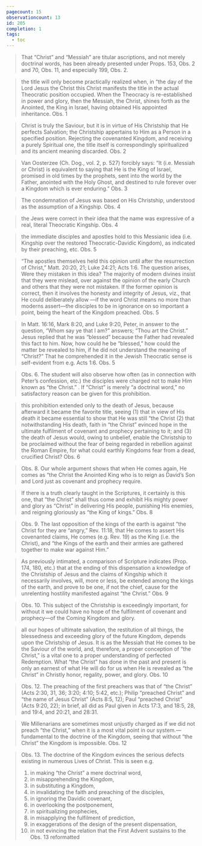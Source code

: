 ```yaml
---
pagecount: 15
observationcount: 13
id: 205
completion: 1
tags:
  - toc
---
```

>That “Christ” and “Messiah” are titular ascriptions, and not merely doctrinal words, has been already presented under Props. 153, Obs. 2 and 70, Obs. 11, and especially 199, Obs. 2.

>the title will only become practically realized when, in “the day of the Lord Jesus the Christ this Christ manifests the title in the actual Theocratic position occupied. When the Theocracy is re-established in power and glory, then the Messiah, the Christ, shines forth as the Anointed, the King in Israel, having obtained His appointed inheritance.
>Obs. 1

>Christ is truly the Saviour, but it is in virtue of His Christship that He perfects Salvation; the Christship appertains to Him as a Person in a specified position. Rejecting the covenanted Kingdom, and receiving a purely Spiritual one, the title itself is correspondingly spiritualized and its ancient meaning discarded.
>Obs. 2

>Van Oosterzee (Ch. Dog., vol. 2, p. 527) forcibly says: “It (i.e. Messiah or Christ) is equivalent to saying that He is the King of Israel, promised in old times by the prophets, sent into the world by the Father, anointed with the Holy Ghost, and destined to rule forever over a Kingdom which is ever enduring.”
>Obs. 3

>The condemnation of Jesus was based on His Christship, understood as the assumption of a Kingship.
>Obs. 4

>the Jews were correct in their idea that the name was expressive of a real, literal Theocratic Kingship.
>Obs. 4

>the immediate disciples and apostles hold to this Messianic idea (i.e. Kingship over the restored Theocratic-Davidic Kingdom), as indicated by their preaching, etc.
>Obs. 5


>“The apostles themselves held this opinion until after the resurrection of Christ,” Matt. 20:20, 21; Luke 24:21; Acts 1:6. The question arises, Were they mistaken in this idea? The majority of modern divines insist that they were mislead, over against the opinion of the early Church and others that they were not mistaken. If the former opinion is correct, then it involves the honesty and integrity of Jesus, viz., that He could deliberately allow —if the word Christ means no more than moderns assert—the disciples to be in ignorance on so important a point, being the heart of the Kingdom preached.
>Obs. 5

>In Matt. 16:16, Mark 8:20, and Luke 9:20, Peter, in answer to the question, “Whom say ye that I am?” answers; “Thou art the Christ.” Jesus replied that he was “blessed” because the Father had revealed this fact to him. Now, how could he be “blessed,” how could the matter be revealed to him, if he did not understand the meaning of “Christ?” That he comprehended it in the Jewish Theocratic sense is self-evident from e.g. Acts 1:6.
>Obs. 5

>Obs. 6. The student will also observe how often (as in connection with Peter’s confession, etc.) the disciples were charged not to make Him known as “the Christ.” . If “Christ” is merely “a doctrinal word,” no satisfactory reason can be given for this prohibition.

>this prohibition extended only to the death of Jesus, because afterward it became the favorite title, seeing (1) that in view of His death it became essential to show that He was still “the Christ (2) that notwithstanding His death, faith in “the Christ” evinced hope in the ultimate fulfilment of covenant and prophecy pertaining to it; and (3) the death of Jesus would, owing to unbelief, enable the Christship to be proclaimed without the fear of being regarded in rebellion against the Roman Empire, for what could earthly Kingdoms fear from a dead, crucified Christ?
>Obs. 6

>Obs. 8. Our whole argument shows that when He comes again, He comes as “the Christ the Anointed King who is to reign as David’s Son and Lord just as covenant and prophecy require.

>If there is a truth clearly taught in the Scriptures, it certainly is this one, that “the Christ” shall thus come and exhibit His mighty power and glory as “Christ” in delivering His people, punishing His enemies, and reigning gloriously as “the King of kings.”
>Obs. 8

>Obs. 9. The last opposition of the kings of the earth is against “the Christ for they are “angry,” Rev. 11:18, that He comes to assert His covenanted claims, He comes (e.g. Rev. 19) as the King (i.e. the Christ), and “the Kings of the earth and their armies are gathered together to make war against Him.”


>As previously intimated, a comparison of Scripture indicates (Prop. 174, 180, etc.) that at the ending of this dispensation a knowledge of the Christship of Jesus and the claims of Kingship which it necessarily involves, will, more or less, be extended among the kings of the earth, and prove to be one, if not the chief, cause for the unrelenting hostility manifested against “the Christ.”
>Obs. 9

>Obs. 10. This subject of the Christship is exceedingly important, for without it we could have no hope of the fulfilment of covenant and prophecy—of the Coming Kingdom and glory.

>all our hopes of ultimate salvation, the restitution of all things, the blessedness and exceeding glory of the future Kingdom, depends upon the Christship of Jesus. It is as the Messiah that He comes to be the Saviour of the world, and, therefore, a proper conception of “the Christ,” is a vital one to a proper understanding of perfected Redemption. What “the Christ” has done in the past and present is only an earnest of what He will do for us when He is revealed as “the Christ” in Christly honor, regality, power, and glory.
>Obs. 10

>Obs. 12. The preaching of the first preachers was that of “the Christ” (Acts 2:30, 31, 36; 3:20; 4:10; 5:42, etc.); Philip “preached Christ” and “the name of Jesus Christ” (Acts 8:5, 12); Paul “preached Christ” (Acts 9:20, 22); in brief, all did as Paul given in Acts 17:3, and 18:5, 28, and 19:4, and 20:21, and 28:31.

>We Millenarians are sometimes most unjustly charged as if we did not preach “the Christ,” when it is a most vital point in our system.—fundamental to the doctrine of the Kingdom, seeing that without “the Christ” the Kingdom is impossible.
>Obs. 12

>Obs. 13. The doctrine of the Kingdom evinces the serious defects existing in numerous Lives of Christ. This is seen e.g. 
>1. in making “the Christ” a mere doctrinal word, 
>2. in misapprehending the Kingdom, 
>3. in substituting a Kingdom, 
>4. in invalidating the faith and preaching of the disciples, 
>5. in ignoring the Davidic covenant, 
>6. in overlooking the postponement, 
>7. in spiritualizing prophecies, 
>8. in misapplying the fulfilment of prediction, 
>9. in exaggerations of the design of the present dispensation, 
>10. in not evincing the relation that the First Advent sustains to the
>Obs. 13 reformatted




